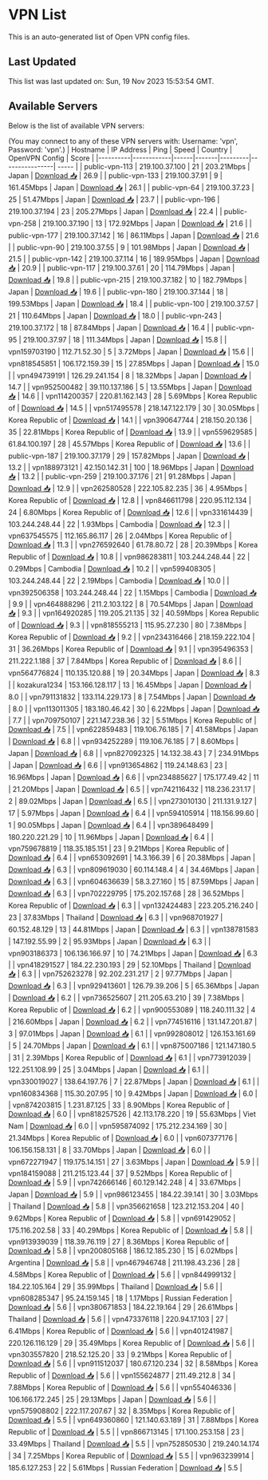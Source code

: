 # VPN List

This is an auto-generated list of Open VPN config files.

## Last Updated

This list was last updated on: Sun, 19 Nov 2023 15:53:54 GMT.

## Available Servers

Below is the list of available VPN servers:

(You may connect to any of these VPN servers with: Username: 'vpn', Password: 'vpn'.)
| Hostname | IP Address | Ping | Speed | Country | OpenVPN Config | Score |
|----------|------------|------|-------|---------|----------------| ----- |
| public-vpn-113 | 219.100.37.100 | 21 | 203.21Mbps | Japan | [Download 📥](./configs/server_0_JP.ovpn) | 26.9 |
| public-vpn-133 | 219.100.37.91 | 9 | 161.45Mbps | Japan | [Download 📥](./configs/server_1_JP.ovpn) | 26.1 |
| public-vpn-64 | 219.100.37.23 | 25 | 51.47Mbps | Japan | [Download 📥](./configs/server_2_JP.ovpn) | 23.7 |
| public-vpn-196 | 219.100.37.194 | 23 | 205.27Mbps | Japan | [Download 📥](./configs/server_3_JP.ovpn) | 22.4 |
| public-vpn-258 | 219.100.37.190 | 13 | 172.92Mbps | Japan | [Download 📥](./configs/server_4_JP.ovpn) | 21.6 |
| public-vpn-177 | 219.100.37.142 | 16 | 86.11Mbps | Japan | [Download 📥](./configs/server_5_JP.ovpn) | 21.6 |
| public-vpn-90 | 219.100.37.55 | 9 | 101.98Mbps | Japan | [Download 📥](./configs/server_6_JP.ovpn) | 21.5 |
| public-vpn-142 | 219.100.37.114 | 16 | 189.95Mbps | Japan | [Download 📥](./configs/server_7_JP.ovpn) | 20.9 |
| public-vpn-117 | 219.100.37.61 | 20 | 114.79Mbps | Japan | [Download 📥](./configs/server_8_JP.ovpn) | 19.8 |
| public-vpn-215 | 219.100.37.182 | 10 | 182.79Mbps | Japan | [Download 📥](./configs/server_9_JP.ovpn) | 19.6 |
| public-vpn-180 | 219.100.37.144 | 18 | 199.53Mbps | Japan | [Download 📥](./configs/server_10_JP.ovpn) | 18.4 |
| public-vpn-100 | 219.100.37.57 | 21 | 110.64Mbps | Japan | [Download 📥](./configs/server_11_JP.ovpn) | 18.0 |
| public-vpn-243 | 219.100.37.172 | 18 | 87.84Mbps | Japan | [Download 📥](./configs/server_12_JP.ovpn) | 16.4 |
| public-vpn-95 | 219.100.37.97 | 18 | 111.34Mbps | Japan | [Download 📥](./configs/server_13_JP.ovpn) | 15.8 |
| vpn159703190 | 112.71.52.30 | 5 | 3.72Mbps | Japan | [Download 📥](./configs/server_14_JP.ovpn) | 15.6 |
| vpn818545851 | 106.172.159.39 | 15 | 27.85Mbps | Japan | [Download 📥](./configs/server_15_JP.ovpn) | 15.0 |
| vpn494739191 | 126.29.241.154 | 8 | 18.32Mbps | Japan | [Download 📥](./configs/server_16_JP.ovpn) | 14.7 |
| vpn952500482 | 39.110.137.186 | 5 | 13.55Mbps | Japan | [Download 📥](./configs/server_17_JP.ovpn) | 14.6 |
| vpn114200357 | 220.81.162.143 | 28 | 5.69Mbps | Korea Republic of | [Download 📥](./configs/server_18_KR.ovpn) | 14.5 |
| vpn517495578 | 218.147.122.179 | 30 | 30.05Mbps | Korea Republic of | [Download 📥](./configs/server_19_KR.ovpn) | 14.1 |
| vpn390647744 | 218.150.20.136 | 35 | 22.81Mbps | Korea Republic of | [Download 📥](./configs/server_20_KR.ovpn) | 13.9 |
| vpn559629585 | 61.84.100.197 | 28 | 45.57Mbps | Korea Republic of | [Download 📥](./configs/server_21_KR.ovpn) | 13.6 |
| public-vpn-187 | 219.100.37.179 | 29 | 157.82Mbps | Japan | [Download 📥](./configs/server_22_JP.ovpn) | 13.2 |
| vpn188973121 | 42.150.142.31 | 100 | 18.96Mbps | Japan | [Download 📥](./configs/server_23_JP.ovpn) | 13.2 |
| public-vpn-259 | 219.100.37.176 | 21 | 91.28Mbps | Japan | [Download 📥](./configs/server_24_JP.ovpn) | 12.9 |
| vpn262580528 | 222.105.82.235 | 36 | 4.95Mbps | Korea Republic of | [Download 📥](./configs/server_25_KR.ovpn) | 12.8 |
| vpn846611798 | 220.95.112.134 | 24 | 6.80Mbps | Korea Republic of | [Download 📥](./configs/server_26_KR.ovpn) | 12.6 |
| vpn331614439 | 103.244.248.44 | 22 | 1.93Mbps | Cambodia | [Download 📥](./configs/server_27_KH.ovpn) | 12.3 |
| vpn637545575 | 112.165.86.117 | 26 | 2.04Mbps | Korea Republic of | [Download 📥](./configs/server_28_KR.ovpn) | 11.3 |
| vpn276592640 | 61.78.80.72 | 28 | 20.39Mbps | Korea Republic of | [Download 📥](./configs/server_29_KR.ovpn) | 10.8 |
| vpn986283811 | 103.244.248.44 | 22 | 0.29Mbps | Cambodia | [Download 📥](./configs/server_30_KH.ovpn) | 10.2 |
| vpn599408305 | 103.244.248.44 | 22 | 2.19Mbps | Cambodia | [Download 📥](./configs/server_31_KH.ovpn) | 10.0 |
| vpn392506358 | 103.244.248.44 | 22 | 1.15Mbps | Cambodia | [Download 📥](./configs/server_32_KH.ovpn) | 9.9 |
| vpn464888296 | 211.2.103.122 | 8 | 70.54Mbps | Japan | [Download 📥](./configs/server_33_JP.ovpn) | 9.3 |
| vpn164920285 | 119.205.21.135 | 32 | 40.59Mbps | Korea Republic of | [Download 📥](./configs/server_34_KR.ovpn) | 9.3 |
| vpn818555213 | 115.95.27.230 | 80 | 7.38Mbps | Korea Republic of | [Download 📥](./configs/server_35_KR.ovpn) | 9.2 |
| vpn234316466 | 218.159.222.104 | 31 | 36.26Mbps | Korea Republic of | [Download 📥](./configs/server_36_KR.ovpn) | 9.1 |
| vpn395496353 | 211.222.1.188 | 37 | 7.84Mbps | Korea Republic of | [Download 📥](./configs/server_37_KR.ovpn) | 8.6 |
| vpn564776824 | 110.135.120.88 | 19 | 20.34Mbps | Japan | [Download 📥](./configs/server_38_JP.ovpn) | 8.3 |
| kozakura1234 | 153.166.128.117 | 13 | 16.45Mbps | Japan | [Download 📥](./configs/server_39_JP.ovpn) | 8.0 |
| vpn791131832 | 133.114.229.173 | 8 | 7.54Mbps | Japan | [Download 📥](./configs/server_40_JP.ovpn) | 8.0 |
| vpn113011305 | 183.180.46.42 | 30 | 6.22Mbps | Japan | [Download 📥](./configs/server_41_JP.ovpn) | 7.7 |
| vpn709750107 | 221.147.238.36 | 32 | 5.51Mbps | Korea Republic of | [Download 📥](./configs/server_42_KR.ovpn) | 7.5 |
| vpn622859483 | 119.106.76.185 | 7 | 41.58Mbps | Japan | [Download 📥](./configs/server_43_JP.ovpn) | 6.8 |
| vpn934252289 | 119.106.76.185 | 7 | 8.60Mbps | Japan | [Download 📥](./configs/server_44_JP.ovpn) | 6.8 |
| vpn827092325 | 14.132.38.43 | 7 | 234.91Mbps | Japan | [Download 📥](./configs/server_45_JP.ovpn) | 6.6 |
| vpn913654862 | 119.24.148.63 | 23 | 16.96Mbps | Japan | [Download 📥](./configs/server_46_JP.ovpn) | 6.6 |
| vpn234885627 | 175.177.49.42 | 11 | 21.20Mbps | Japan | [Download 📥](./configs/server_47_JP.ovpn) | 6.5 |
| vpn742116432 | 118.236.231.17 | 2 | 89.02Mbps | Japan | [Download 📥](./configs/server_48_JP.ovpn) | 6.5 |
| vpn273010130 | 211.131.9.127 | 17 | 5.97Mbps | Japan | [Download 📥](./configs/server_49_JP.ovpn) | 6.4 |
| vpn594105914 | 118.156.99.60 | 1 | 90.05Mbps | Japan | [Download 📥](./configs/server_50_JP.ovpn) | 6.4 |
| vpn389648499 | 180.220.221.29 | 10 | 11.96Mbps | Japan | [Download 📥](./configs/server_51_JP.ovpn) | 6.4 |
| vpn759678819 | 118.35.185.151 | 23 | 9.21Mbps | Korea Republic of | [Download 📥](./configs/server_52_KR.ovpn) | 6.4 |
| vpn653092691 | 14.3.166.39 | 6 | 20.38Mbps | Japan | [Download 📥](./configs/server_53_JP.ovpn) | 6.3 |
| vpn809619030 | 60.114.148.4 | 4 | 34.46Mbps | Japan | [Download 📥](./configs/server_54_JP.ovpn) | 6.3 |
| vpn604636639 | 58.3.27.160 | 15 | 87.59Mbps | Japan | [Download 📥](./configs/server_55_JP.ovpn) | 6.3 |
| vpn702229795 | 175.202.157.68 | 28 | 36.52Mbps | Korea Republic of | [Download 📥](./configs/server_56_KR.ovpn) | 6.3 |
| vpn132424483 | 223.205.216.240 | 23 | 37.83Mbps | Thailand | [Download 📥](./configs/server_57_TH.ovpn) | 6.3 |
| vpn968701927 | 60.152.48.129 | 13 | 44.81Mbps | Japan | [Download 📥](./configs/server_58_JP.ovpn) | 6.3 |
| vpn138781583 | 147.192.55.99 | 2 | 95.93Mbps | Japan | [Download 📥](./configs/server_59_JP.ovpn) | 6.3 |
| vpn903186373 | 106.136.166.97 | 10 | 74.21Mbps | Japan | [Download 📥](./configs/server_60_JP.ovpn) | 6.3 |
| vpn418291527 | 184.22.230.193 | 29 | 52.10Mbps | Thailand | [Download 📥](./configs/server_61_TH.ovpn) | 6.3 |
| vpn752623278 | 92.202.231.217 | 2 | 97.77Mbps | Japan | [Download 📥](./configs/server_62_JP.ovpn) | 6.3 |
| vpn929413601 | 126.79.39.206 | 5 | 65.36Mbps | Japan | [Download 📥](./configs/server_63_JP.ovpn) | 6.2 |
| vpn736525607 | 211.205.63.210 | 39 | 7.38Mbps | Korea Republic of | [Download 📥](./configs/server_64_KR.ovpn) | 6.2 |
| vpn900553089 | 118.240.111.32 | 4 | 216.60Mbps | Japan | [Download 📥](./configs/server_65_JP.ovpn) | 6.2 |
| vpn774516116 | 131.147.201.87 | 3 | 97.01Mbps | Japan | [Download 📥](./configs/server_66_JP.ovpn) | 6.1 |
| vpn992808012 | 126.153.161.69 | 5 | 24.70Mbps | Japan | [Download 📥](./configs/server_67_JP.ovpn) | 6.1 |
| vpn875007186 | 121.147.180.5 | 31 | 2.39Mbps | Korea Republic of | [Download 📥](./configs/server_68_KR.ovpn) | 6.1 |
| vpn773912039 | 122.251.108.99 | 25 | 3.04Mbps | Japan | [Download 📥](./configs/server_69_JP.ovpn) | 6.1 |
| vpn330019027 | 138.64.197.76 | 7 | 22.87Mbps | Japan | [Download 📥](./configs/server_70_JP.ovpn) | 6.1 |
| vpn160834368 | 115.30.207.95 | 10 | 9.42Mbps | Japan | [Download 📥](./configs/server_71_JP.ovpn) | 6.0 |
| vpn874203815 | 1.231.87.125 | 33 | 8.90Mbps | Korea Republic of | [Download 📥](./configs/server_72_KR.ovpn) | 6.0 |
| vpn818257526 | 42.113.178.220 | 19 | 55.63Mbps | Viet Nam | [Download 📥](./configs/server_73_VN.ovpn) | 6.0 |
| vpn595874092 | 175.212.234.169 | 30 | 21.34Mbps | Korea Republic of | [Download 📥](./configs/server_74_KR.ovpn) | 6.0 |
| vpn607377176 | 106.156.158.131 | 8 | 33.70Mbps | Japan | [Download 📥](./configs/server_75_JP.ovpn) | 6.0 |
| vpn672271947 | 119.175.14.151 | 27 | 3.63Mbps | Japan | [Download 📥](./configs/server_76_JP.ovpn) | 5.9 |
| vpn184159088 | 211.215.123.44 | 37 | 9.52Mbps | Korea Republic of | [Download 📥](./configs/server_77_KR.ovpn) | 5.9 |
| vpn742666146 | 60.129.142.248 | 4 | 33.67Mbps | Japan | [Download 📥](./configs/server_78_JP.ovpn) | 5.9 |
| vpn986123455 | 184.22.39.141 | 30 | 3.03Mbps | Thailand | [Download 📥](./configs/server_79_TH.ovpn) | 5.8 |
| vpn356621658 | 123.212.153.204 | 40 | 9.62Mbps | Korea Republic of | [Download 📥](./configs/server_80_KR.ovpn) | 5.8 |
| vpn691429052 | 175.116.202.58 | 33 | 40.29Mbps | Korea Republic of | [Download 📥](./configs/server_81_KR.ovpn) | 5.8 |
| vpn913939039 | 118.39.76.119 | 27 | 8.36Mbps | Korea Republic of | [Download 📥](./configs/server_82_KR.ovpn) | 5.8 |
| vpn200805168 | 186.12.185.230 | 15 | 6.02Mbps | Argentina | [Download 📥](./configs/server_83_AR.ovpn) | 5.8 |
| vpn467946748 | 211.198.43.236 | 28 | 4.58Mbps | Korea Republic of | [Download 📥](./configs/server_84_KR.ovpn) | 5.6 |
| vpn844999132 | 184.22.105.164 | 29 | 35.99Mbps | Thailand | [Download 📥](./configs/server_85_TH.ovpn) | 5.6 |
| vpn608285347 | 95.24.159.145 | 18 | 1.17Mbps | Russian Federation | [Download 📥](./configs/server_86_RU.ovpn) | 5.6 |
| vpn380671853 | 184.22.19.164 | 29 | 26.61Mbps | Thailand | [Download 📥](./configs/server_87_TH.ovpn) | 5.6 |
| vpn473376118 | 220.94.17.103 | 27 | 6.41Mbps | Korea Republic of | [Download 📥](./configs/server_88_KR.ovpn) | 5.6 |
| vpn401241987 | 220.126.116.129 | 29 | 35.49Mbps | Korea Republic of | [Download 📥](./configs/server_89_KR.ovpn) | 5.6 |
| vpn303557820 | 218.52.125.20 | 33 | 9.21Mbps | Korea Republic of | [Download 📥](./configs/server_90_KR.ovpn) | 5.6 |
| vpn911512037 | 180.67.120.234 | 32 | 8.58Mbps | Korea Republic of | [Download 📥](./configs/server_91_KR.ovpn) | 5.6 |
| vpn155624877 | 211.49.212.8 | 34 | 7.88Mbps | Korea Republic of | [Download 📥](./configs/server_92_KR.ovpn) | 5.6 |
| vpn554046336 | 106.166.172.245 | 25 | 29.13Mbps | Japan | [Download 📥](./configs/server_93_JP.ovpn) | 5.6 |
| vpn575908802 | 222.117.207.67 | 32 | 8.35Mbps | Korea Republic of | [Download 📥](./configs/server_94_KR.ovpn) | 5.5 |
| vpn649360860 | 121.140.63.189 | 31 | 7.88Mbps | Korea Republic of | [Download 📥](./configs/server_95_KR.ovpn) | 5.5 |
| vpn866713145 | 171.100.253.158 | 23 | 33.49Mbps | Thailand | [Download 📥](./configs/server_96_TH.ovpn) | 5.5 |
| vpn752850530 | 219.240.14.174 | 34 | 7.25Mbps | Korea Republic of | [Download 📥](./configs/server_97_KR.ovpn) | 5.5 |
| vpn963239914 | 185.6.127.253 | 22 | 5.61Mbps | Russian Federation | [Download 📥](./configs/server_98_RU.ovpn) | 5.5 |
